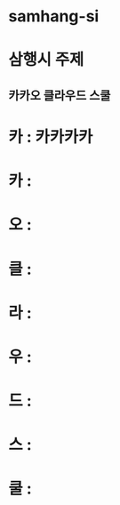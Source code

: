 # samhang-si

# 삼행시 주제
## 카카오 클라우드 스쿨
# 카 : 카카카카 
# 카 : 
# 오 : 

# 클 : 
# 라 : 
# 우 : 
# 드 : 

# 스 : 
# 쿨 : 
